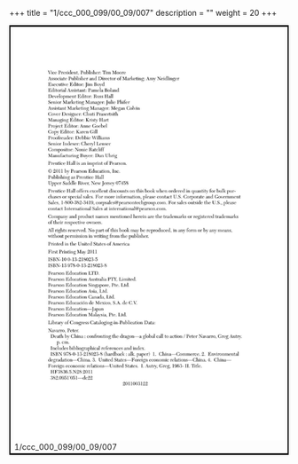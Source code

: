 +++
title = "1/ccc_000_099/00_09/007"
description = ""
weight = 20
+++

<table style="border:2px solid black;max-width:800px;max-height:800px;" 
><tr><td><img class="center-fit-jpg"
src="/jpg_/out_jpg_dbc_007.jpg"  >1/ccc_000_099/00_09/007</img></td></tr></table>